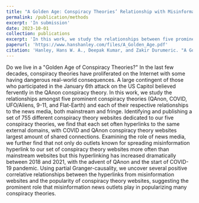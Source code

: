 ```yaml
---
title: "A Golden Age: Conspiracy Theories’ Relationship with Misinformation Outlets, News Media, and the Wider Internet"
permalink: /publication/methods
excerpt: 'In submission'
date: 2023-10-01
collection: publications
excerpt: 'In this work, we study the relationships between five prominent conspiracy theories (QAnon, COVID, UFO/Aliens, 9/11, and Flat-Earth) and the role that misinformation and political polarization play in spreading these conspiracies.'
paperurl: 'https://www.hanshanley.com/files/A_Golden_Age.pdf'
citation: 'Hanley, Hans W. A., Deepak Kumar, and Zakir Durumeric. "A Golden Age: Conspiracy Theories’ Relationship with Misinformation Outlets, News Media, and the Wider Internet." (2023).'
---
```

Do we live in a "Golden Age of Conspiracy Theories?" In the last few decades, conspiracy theories have proliferated on the Internet with some having dangerous real-world consequences. A large contingent of those who participated in the January 6th attack on the US Capitol believed fervently in the QAnon conspiracy theory. In this work, we study the relationships amongst five prominent conspiracy theories (QAnon, COVID, UFO/Aliens, 9-11, and Flat-Earth) and each of their respective relationships to the news media, both mainstream and fringe. Identifying and publishing a set of 755 different conspiracy theory websites dedicated to our five conspiracy theories, we find that each set often hyperlinks to the same external domains, with COVID and QAnon conspiracy theory websites largest amount of shared connections. Examining the role of news media, we further find that not only do outlets known for spreading misinformation hyperlink to our set of conspiracy theory websites more often than mainstream websites but this hyperlinking has increased dramatically between 2018 and 2021, with the advent of QAnon and the start of COVID-19 pandemic. Using partial Granger-causality, we uncover several positive correlative relationships between the hyperlinks from misinformation websites and the popularity of conspiracy theory websites, suggesting the prominent role that misinformation news outlets play in popularizing many conspiracy theories.

